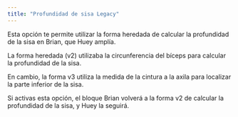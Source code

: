 ```yaml
---
title: "Profundidad de sisa Legacy"
---
```


Esta opción te permite utilizar la forma heredada de calcular la profundidad de la sisa en Brian, que Huey amplía.

La forma heredada (v2) utilizaba la circunferencia del bíceps para calcular la profundidad de la sisa.

En cambio, la forma v3 utiliza la medida de la cintura a la axila para localizar la parte inferior de la sisa.

Si activas esta opción, el bloque Brian volverá a la forma v2 de calcular la profundidad de la sisa, y Huey la seguirá.
